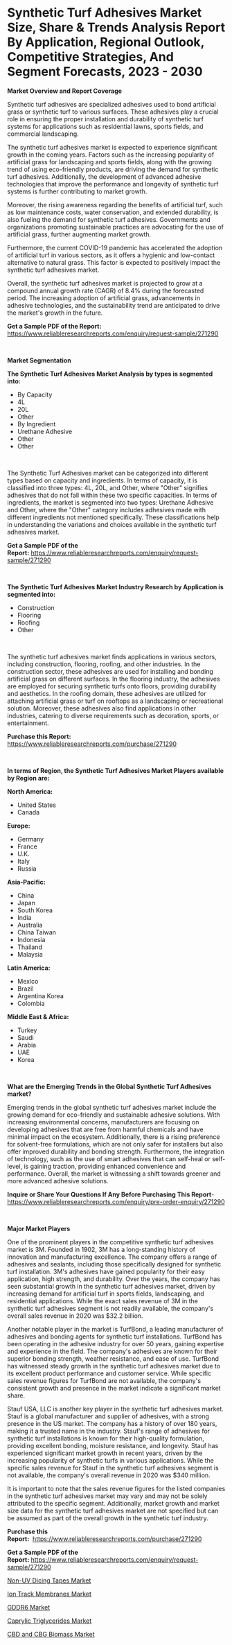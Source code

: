 <p><h1>Synthetic Turf Adhesives Market Size, Share & Trends Analysis Report By Application, Regional Outlook, Competitive Strategies, And Segment Forecasts, 2023 - 2030</h1></p><p><strong>Market Overview and Report Coverage</strong></p>
<p><p>Synthetic turf adhesives are specialized adhesives used to bond artificial grass or synthetic turf to various surfaces. These adhesives play a crucial role in ensuring the proper installation and durability of synthetic turf systems for applications such as residential lawns, sports fields, and commercial landscaping.</p><p>The synthetic turf adhesives market is expected to experience significant growth in the coming years. Factors such as the increasing popularity of artificial grass for landscaping and sports fields, along with the growing trend of using eco-friendly products, are driving the demand for synthetic turf adhesives. Additionally, the development of advanced adhesive technologies that improve the performance and longevity of synthetic turf systems is further contributing to market growth.</p><p>Moreover, the rising awareness regarding the benefits of artificial turf, such as low maintenance costs, water conservation, and extended durability, is also fueling the demand for synthetic turf adhesives. Governments and organizations promoting sustainable practices are advocating for the use of artificial grass, further augmenting market growth.</p><p>Furthermore, the current COVID-19 pandemic has accelerated the adoption of artificial turf in various sectors, as it offers a hygienic and low-contact alternative to natural grass. This factor is expected to positively impact the synthetic turf adhesives market.</p><p>Overall, the synthetic turf adhesives market is projected to grow at a compound annual growth rate (CAGR) of 8.4% during the forecasted period. The increasing adoption of artificial grass, advancements in adhesive technologies, and the sustainability trend are anticipated to drive the market's growth in the future.</p></p>
<p><strong>Get a Sample PDF of the Report:</strong> <a href="https://www.reliableresearchreports.com/enquiry/request-sample/271290">https://www.reliableresearchreports.com/enquiry/request-sample/271290</a></p>
<p>&nbsp;</p>
<p><strong>Market Segmentation</strong></p>
<p><strong>The Synthetic Turf Adhesives Market Analysis by types is segmented into:</strong></p>
<p><ul><li>By Capacity</li><li>4L</li><li>20L</li><li>Other</li><li>By Ingredient</li><li>Urethane Adhesive</li><li>Other</li><li>Other</li></ul></p>
<p>&nbsp;</p>
<p><p>The Synthetic Turf Adhesives market can be categorized into different types based on capacity and ingredients. In terms of capacity, it is classified into three types: 4L, 20L, and Other, where "Other" signifies adhesives that do not fall within these two specific capacities. In terms of ingredients, the market is segmented into two types: Urethane Adhesive and Other, where the "Other" category includes adhesives made with different ingredients not mentioned specifically. These classifications help in understanding the variations and choices available in the synthetic turf adhesives market.</p></p>
<p><strong>Get a Sample PDF of the Report:</strong>&nbsp;<a href="https://www.reliableresearchreports.com/enquiry/request-sample/271290">https://www.reliableresearchreports.com/enquiry/request-sample/271290</a></p>
<p>&nbsp;</p>
<p><strong>The Synthetic Turf Adhesives Market Industry Research by Application is segmented into:</strong></p>
<p><ul><li>Construction</li><li>Flooring</li><li>Roofing</li><li>Other</li></ul></p>
<p>&nbsp;</p>
<p><p>The synthetic turf adhesives market finds applications in various sectors, including construction, flooring, roofing, and other industries. In the construction sector, these adhesives are used for installing and bonding artificial grass on different surfaces. In the flooring industry, the adhesives are employed for securing synthetic turfs onto floors, providing durability and aesthetics. In the roofing domain, these adhesives are utilized for attaching artificial grass or turf on rooftops as a landscaping or recreational solution. Moreover, these adhesives also find applications in other industries, catering to diverse requirements such as decoration, sports, or entertainment.</p></p>
<p><strong>Purchase this Report:</strong>&nbsp; <a href="https://www.reliableresearchreports.com/purchase/271290">https://www.reliableresearchreports.com/purchase/271290</a></p>
<p>&nbsp;</p>
<p><strong>In terms of Region, the Synthetic Turf Adhesives Market Players available by Region are:</strong></p>
<p>
    <p> <strong> North America: </strong>
        <ul>
            <li>United States</li>
            <li>Canada</li>
        </ul>
        </p> 
    <p> <strong> Europe: </strong>
        <ul>
            <li>Germany</li>
            <li>France</li>
            <li>U.K.</li>
            <li>Italy</li>
            <li>Russia</li>
        </ul>
        </p> 
    <p> <strong> Asia-Pacific: </strong>
        <ul>
            <li>China</li>
            <li>Japan</li>
            <li>South Korea</li>
            <li>India</li>
            <li>Australia</li>
            <li>China Taiwan</li>
            <li>Indonesia</li>
            <li>Thailand</li>
            <li>Malaysia</li>
        </ul>
        </p> 
    <p> <strong> Latin America: </strong>
        <ul>
            <li>Mexico</li>
            <li>Brazil</li>
            <li>Argentina Korea</li>
            <li>Colombia</li>
        </ul>
        </p> 
    <p> <strong> Middle East & Africa: </strong>
        <ul>
            <li>Turkey</li>
            <li>Saudi</li>
            <li>Arabia</li>
            <li>UAE</li>
            <li>Korea</li>
        </ul>
    </p>
    </p>
<p>&nbsp;</p>
<p><strong>What are the Emerging Trends in the Global Synthetic Turf Adhesives market?</strong></p>
<p><p>Emerging trends in the global synthetic turf adhesives market include the growing demand for eco-friendly and sustainable adhesive solutions. With increasing environmental concerns, manufacturers are focusing on developing adhesives that are free from harmful chemicals and have minimal impact on the ecosystem. Additionally, there is a rising preference for solvent-free formulations, which are not only safer for installers but also offer improved durability and bonding strength. Furthermore, the integration of technology, such as the use of smart adhesives that can self-heal or self-level, is gaining traction, providing enhanced convenience and performance. Overall, the market is witnessing a shift towards greener and more advanced adhesive solutions.</p></p>
<p><strong>Inquire or Share Your Questions If Any Before Purchasing This Report</strong>- <a href="https://www.reliableresearchreports.com/enquiry/pre-order-enquiry/271290">https://www.reliableresearchreports.com/enquiry/pre-order-enquiry/271290</a></p>
<p>&nbsp;</p>
<p><strong>Major Market Players</strong></p>
<p><p>One of the prominent players in the competitive synthetic turf adhesives market is 3M. Founded in 1902, 3M has a long-standing history of innovation and manufacturing excellence. The company offers a range of adhesives and sealants, including those specifically designed for synthetic turf installation. 3M's adhesives have gained popularity for their easy application, high strength, and durability. Over the years, the company has seen substantial growth in the synthetic turf adhesives market, driven by increasing demand for artificial turf in sports fields, landscaping, and residential applications. While the exact sales revenue of 3M in the synthetic turf adhesives segment is not readily available, the company's overall sales revenue in 2020 was $32.2 billion.</p><p>Another notable player in the market is TurfBond, a leading manufacturer of adhesives and bonding agents for synthetic turf installations. TurfBond has been operating in the adhesive industry for over 50 years, gaining expertise and experience in the field. The company's adhesives are known for their superior bonding strength, weather resistance, and ease of use. TurfBond has witnessed steady growth in the synthetic turf adhesives market due to its excellent product performance and customer service. While specific sales revenue figures for TurfBond are not available, the company's consistent growth and presence in the market indicate a significant market share.</p><p>Stauf USA, LLC is another key player in the synthetic turf adhesives market. Stauf is a global manufacturer and supplier of adhesives, with a strong presence in the US market. The company has a history of over 180 years, making it a trusted name in the industry. Stauf's range of adhesives for synthetic turf installations is known for their high-quality formulation, providing excellent bonding, moisture resistance, and longevity. Stauf has experienced significant market growth in recent years, driven by the increasing popularity of synthetic turfs in various applications. While the specific sales revenue for Stauf in the synthetic turf adhesives segment is not available, the company's overall revenue in 2020 was $340 million.</p><p>It is important to note that the sales revenue figures for the listed companies in the synthetic turf adhesives market may vary and may not be solely attributed to the specific segment. Additionally, market growth and market size data for the synthetic turf adhesives market are not specified but can be assumed as part of the overall growth in the synthetic turf industry.</p></p>
<p><strong>Purchase this Report:</strong>&nbsp;&nbsp;<a href="https://www.reliableresearchreports.com/purchase/271290">https://www.reliableresearchreports.com/purchase/271290</a></p>
<p></p>
<p><strong>Get a Sample PDF of the Report:</strong>&nbsp;<a href="https://www.reliableresearchreports.com/enquiry/request-sample/271290">https://www.reliableresearchreports.com/enquiry/request-sample/271290</a></p>
<p><p><a href="https://medium.com/@jeromekling1967/non-uv-dicing-tapes-market-the-key-to-successful-business-strategy-forecast-till-2030-a4d2187b8561">Non-UV Dicing Tapes Market</a></p><p><a href="https://medium.com/@andrewhills1925/ion-track-membranes-market-analysis-and-sze-forecasted-for-period-from-2023-to-2030-013cd4d0fdbe">Ion Track Membranes Market</a></p><p><a href="https://www.linkedin.com/pulse/gddr6-market-size-growth-forecast-from-2023-2030-fly-research-jfkve/">GDDR6 Market</a></p><p><a href="https://github.com/marloy8/Market-Research-Report-List-1/blob/main/caprylic-triglycerides-market.md">Caprylic Triglycerides Market</a></p><p><a href="https://github.com/mahnoor2003/Market-Research-Report-List-1/blob/main/cbd-and-cbg-biomass-market.md">CBD and CBG Biomass Market</a></p></p>
